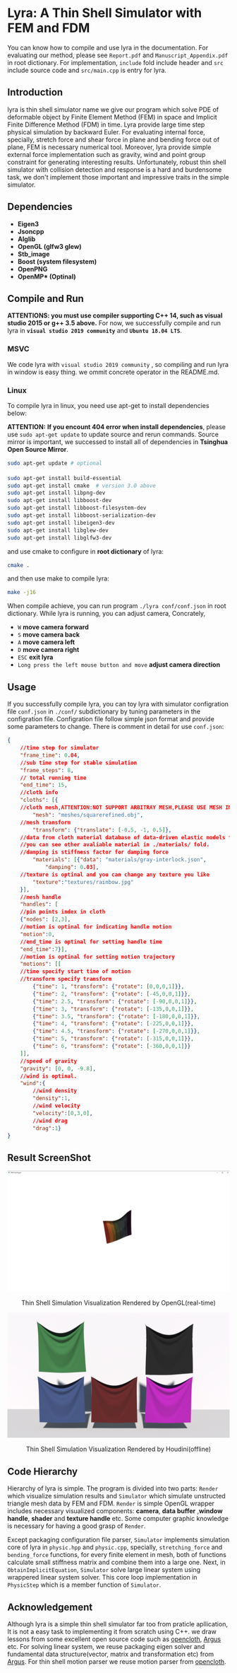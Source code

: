 
# Lyra: A Thin Shell Simulator with FEM and FDM

You can know how to compile and use lyra in the documentation. For evaluating our method, please see `Report.pdf` and `Manuscript_Appendix.pdf` in root dictionary. For implementation, `include` fold include header and `src` include source code and `src/main.cpp` is entry for lyra.

## Introduction

lyra is thin shell simulator name we give our program which solve PDE of deformable object by Finite Element Method (FEM) in space and Implicit Finite Difference Method (FDM) in time. Lyra provide large time step physical simulation by backward Euler. For evaluating internal force, specially, stretch force and shear force in plane and bending force out of plane, FEM is necessary numerical tool. Moreover, lyra provide simple external force implementation such as gravity, wind and point group constraint for generating interesting results. Unfortunately, robust thin shell simulator with collision detection and response is a hard and burdensome task, we don't implement those important and impressive traits in the simple simulator.

## Dependencies

* __Eigen3__
* __Jsoncpp__
* __Alglib__
* __OpenGL (glfw3 glew)__
* __Stb_image__
* __Boost (system filesystem)__
* __OpenPNG__
* __OpenMP* (Optinal)__

## Compile and Run

__ATTENTIONS: you must use compiler supporting C++ 14, such as visual studio 2015 or g++ 3.5 above.__ For now, we successfully compile and run lyra in __`visual studio 2019 community`__ and __`Ubuntu 18.04 LTS`__.

### MSVC

We code lyra with `visual studio 2019 community` , so compiling and run lyra in window is easy thing. we ommit concrete operator in the README.md.

### Linux

To compile lyra in linux, you need use apt-get to install dependencies below:

__ATTENTION:__ __If you encount 404 error when install dependencies__, please use `sudo apt-get update` to update source and rerun commands. Source mirror is important, we successed to install all of dependencies in __Tsinghua Open Source Mirror__.

```bash
sudo apt-get update # optional

sudo apt-get install build-essential
sudo apt-get install cmake  # version 3.0 above
sudo apt-get install libpng-dev
sudo apt-get install libboost-dev
sudo apt-get install libboost-filesystem-dev
sudo apt-get install libboost-serialization-dev
sudo apt-get install libeigen3-dev
sudo apt-get install libglew-dev
sudo apt-get install libglfw3-dev
```

and use cmake to configure in __root dictionary__ of lyra:

```bash
cmake .
```

and then use make to compile lyra:

```bash
make -j16
```

When compile achieve, you can run program `./lyra conf/conf.json` in root dictionary. While lyra is running, you can adjust
camera, Concrately,

* `W` __move camera forward__
* `S` __move camera back__
* `A` __move camera left__
* `D` __move camera right__
* `ESC` __exit lyra__
* `Long press the left mouse button and move` __adjust camera direction__



## Usage

If you successfully compile lyra, you can toy lyra with simulator configration file `conf.json` in `./conf/` subdictionary by tuning parameters in
the configration file. Configration file follow simple json format and provide some parameters to change. There is comment in detail for use `conf.json`:
```json
{
	//time step for simulator
    "frame_time": 0.04,  
    //sub time step for stable simulation
    "frame_steps": 8,	
    // total running time
    "end_time": 15,		
    //cloth info
    "cloths": [{
    //cloth mesh,ATTENTION:NOT SUPPORT ARBITRAY MESH,PLEASE USE MESH IN meshes subdictionary		
        "mesh": "meshes/squarerefined.obj",
    //mesh transform	
        "transform": {"translate": [-0.5, -1, 0.5]},
    //data from cloth material database of data-driven elastic models for cloth acquired by Huamin Wang,Ravi Ramamoorthi,and James O'Brien
    //you can see other avaliable material in ./materials/ fold.
    //damping is stiffness factor for damping force
        "materials": [{"data": "materials/gray-interlock.json",
            "damping": 0.03],
    //texture is optinal and you can change any texture you like
        "texture":"textures/rainbow.jpg"
    }],
    //mesh handle
    "handles": [
    //pin points index in cloth
    {"nodes": [2,3],
    //motion is optinal for indicating handle motion 
    "motion":0,
    //end_time is optinal for setting handle time
    "end_time":7}],
    //motion is optinal for setting motion trajectory
    "motions": [[
    //time specify start time of motion
    //transform specify transform
        {"time": 1, "transform": {"rotate": [0,0,0,1]}},
        {"time": 2, "transform": {"rotate": [-45,0,0,1]}},
        {"time": 2.5, "transform": {"rotate": [-90,0,0,1]}},
        {"time": 3, "transform": {"rotate": [-135,0,0,1]}},
        {"time": 3.5, "transform": {"rotate": [-180,0,0,1]}},
        {"time": 4, "transform": {"rotate": [-225,0,0,1]}},
        {"time": 4.5, "transform": {"rotate": [-270,0,0,1]}},
        {"time": 5, "transform": {"rotate": [-315,0,0,1]}},
        {"time": 6, "transform": {"rotate": [-360,0,0,1]}}
    ]],
    //speed of gravity
    "gravity": [0, 0, -9.8],
    //wind is optinal.
    "wind":{
    	//wind density
    	"density":1,
    	//wind velocity
    	"velocity":[0,3,0],
    	//wind drag
    	"drag":1}
}

```

## Result ScreenShot

![thin shell without texture](./img/2.png)
<center>Thin Shell Simulation Visualization Rendered by OpenGL(real-time)</center>

![thin shell with texture](./img/render-results.png)
<center>Thin Shell Simulation Visualization Rendered by Houdini(offline)</center>


## Code Hierarchy

Hierarchy of lyra is simple. The program is divided into two parts: `Render` which visualize simulation results and `Simulator` which simulate
unstructed triangle mesh data by FEM and FDM. `Render` is simple OpenGL wrapper includes necessary visualized components: __camera__, __data buffer__ ,__window handle__, __shader__ and __texture handle__ etc. Some computer graphic knowledge is necessary for having a good grasp of `Render`.

Except packaging configuration file parser, `Simulator` implements simulation core of lyra in `physic.hpp` and `physic.cpp`, specially, `stretching_force` and `bending_force` functions, for every finite element in mesh, both of functions calculate small stiffness matrix and combine them into a large one. 
Next, in `ObtainImplicitEquation`, `Simulator` solve large linear system using wrappered linear system solver. This core loop implementation in
`PhysicStep` which is a member function of `Simulator`. 

## Acknowledgement

Although lyra is a simple thin shell simulator far too from praticle apllication, It is not a easy task to implementing it from scratch using C++. we draw lessons from some excellent open source code such as [opencloth](https://github.com/mmmovania/opencloth), [Argus](https://github.com/lijieumn/argus-distribution) etc. For solving linear system, we reuse packaging eigen solver and fundamental data structure(vector, matrix and transformation etc) from [Argus](https://github.com/lijieumn/argus-distribution). For thin shell motion parser we reuse motion parser from [opencloth](https://github.com/mmmovania/opencloth).
